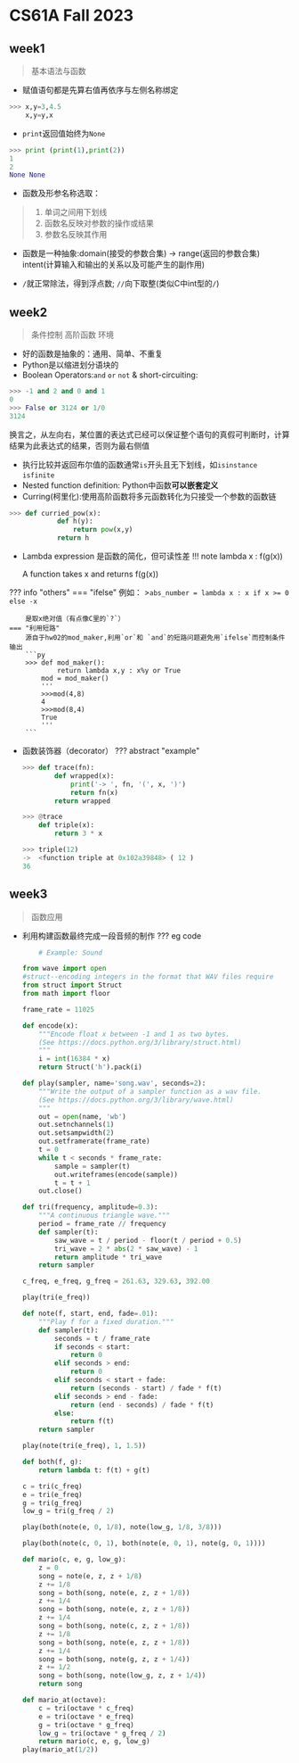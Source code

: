 # CS61A Fall 2023

## week1
> 基本语法与函数

+ 赋值语句都是先算右值再依序与左侧名称绑定
```py
>>> x,y=3,4.5
    x,y=y,x
```

+ `print`返回值始终为`None`
```py
>>> print (print(1),print(2))
1
2
None None
```

+ 函数及形参名称选取：
> 1. 单词之间用下划线
> 2. 函数名反映对参数的操作或结果
> 3. 参数名反映其作用

+ 函数是一种抽象:domain(接受的参数合集) → range(返回的参数合集) intent(计算输入和输出的关系以及可能产生的副作用)

+ `/`就正常除法，得到浮点数; `//`向下取整(类似C中int型的`/`)

## week2
> 条件控制 高阶函数 环境
+ 好的函数是抽象的：通用、简单、不重复
+ Python是以缩进划分语块的
+ Boolean Operators:`and` `or` `not` & short-circuiting:
```py
>>> -1 and 2 and 0 and 1
0
>>> False or 3124 or 1/0
3124 
```
换言之，从左向右，某位置的表达式已经可以保证整个语句的真假可判断时，计算结果为此表达式的结果，否则为最右侧值
+ 执行比较并返回布尔值的函数通常`is`开头且无下划线，如`isinstance` `isfinite`
+ Nested function definition: Python中函数**可以嵌套定义**
+ Curring(柯里化):使用高阶函数将多元函数转化为只接受一个参数的函数链
```py
>>> def curried_pow(x):
            def h(y):
                return pow(x,y)
            return h
```
+ Lambda expression 是函数的简化，但可读性差
!!! note
    lambda    x : f(g(x))

    A function takes x and returns f(g(x))

??? info "others"
    === "ifelse"
        例如：
        >`abs_number = lambda x : x if x >= 0 else -x`

        是取x绝对值（有点像C里的`?`）
    === "利用短路"
        源自于hw02的mod_maker,利用`or`和 `and`的短路问题避免用`ifelse`而控制条件输出
        ```py
        >>> def mod_maker():
                return lambda x,y : x%y or True
            mod = mod_maker()
            '''
            >>>mod(4,8)
            4
            >>>mod(8,4)
            True
            '''
        ```


+ 函数装饰器（decorator）
??? abstract "example"
    ```py
    >>> def trace(fn):
            def wrapped(x):
                print('-> ', fn, '(', x, ')')
                return fn(x)
            return wrapped

    >>> @trace
        def triple(x):
            return 3 * x

    >>> triple(12)
    ->  <function triple at 0x102a39848> ( 12 )
    36
    ```
## week3 
> 函数应用
+ 利用构建函数最终完成一段音频的制作
??? eg code 
    ```py
        # Example: Sound

    from wave import open
    #struct--encoding integers in the format that WAV files require
    from struct import Struct
    from math import floor

    frame_rate = 11025

    def encode(x):
        """Encode float x between -1 and 1 as two bytes.
        (See https://docs.python.org/3/library/struct.html)
        """
        i = int(16384 * x)
        return Struct('h').pack(i)

    def play(sampler, name='song.wav', seconds=2):
        """Write the output of a sampler function as a wav file.
        (See https://docs.python.org/3/library/wave.html)
        """
        out = open(name, 'wb')
        out.setnchannels(1)
        out.setsampwidth(2)
        out.setframerate(frame_rate)
        t = 0
        while t < seconds * frame_rate:
            sample = sampler(t)
            out.writeframes(encode(sample))
            t = t + 1
        out.close()

    def tri(frequency, amplitude=0.3):
        """A continuous triangle wave."""
        period = frame_rate // frequency
        def sampler(t):
            saw_wave = t / period - floor(t / period + 0.5)
            tri_wave = 2 * abs(2 * saw_wave) - 1
            return amplitude * tri_wave
        return sampler

    c_freq, e_freq, g_freq = 261.63, 329.63, 392.00

    play(tri(e_freq))

    def note(f, start, end, fade=.01):
        """Play f for a fixed duration."""
        def sampler(t):
            seconds = t / frame_rate
            if seconds < start:
                return 0
            elif seconds > end:
                return 0
            elif seconds < start + fade:
                return (seconds - start) / fade * f(t)
            elif seconds > end - fade:
                return (end - seconds) / fade * f(t)
            else:
                return f(t)
        return sampler

    play(note(tri(e_freq), 1, 1.5))

    def both(f, g):
        return lambda t: f(t) + g(t)

    c = tri(c_freq)
    e = tri(e_freq)
    g = tri(g_freq)
    low_g = tri(g_freq / 2)

    play(both(note(e, 0, 1/8), note(low_g, 1/8, 3/8)))

    play(both(note(c, 0, 1), both(note(e, 0, 1), note(g, 0, 1))))

    def mario(c, e, g, low_g):
        z = 0
        song = note(e, z, z + 1/8)
        z += 1/8
        song = both(song, note(e, z, z + 1/8))
        z += 1/4
        song = both(song, note(e, z, z + 1/8))
        z += 1/4
        song = both(song, note(c, z, z + 1/8))
        z += 1/8
        song = both(song, note(e, z, z + 1/8))
        z += 1/4
        song = both(song, note(g, z, z + 1/4))
        z += 1/2
        song = both(song, note(low_g, z, z + 1/4))
        return song

    def mario_at(octave):
        c = tri(octave * c_freq)
        e = tri(octave * e_freq)
        g = tri(octave * g_freq)
        low_g = tri(octave * g_freq / 2)
        return mario(c, e, g, low_g)
    play(mario_at(1/2))
    ```


